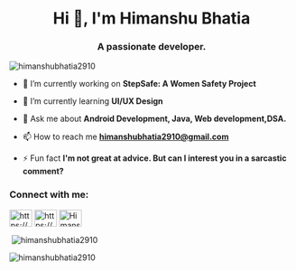 <h1 align="center">Hi 👋, I'm Himanshu Bhatia</h1>
<h3 align="center">A passionate developer.</h3>

<p align="left"> <img src="https://komarev.com/ghpvc/?username=himanshubhatia2910&label=Profile%20views&color=0e75b6&style=flat" alt="himanshubhatia2910" /> </p>

- 🔭 I’m currently working on **StepSafe: A Women Safety Project**

- 🌱 I’m currently learning **UI/UX Design**

- 💬 Ask me about **Android Development, Java, Web development,DSA.**

- 📫 How to reach me **himanshubhatia2910@gmail.com**

- ⚡ Fun fact **I'm not great at advice. But can I interest you in a sarcastic comment?**

<h3 align="left">Connect with me:</h3>
<p align="left">
<a href="https://linkedin.com/in/https://www.linkedin.com/in/himanshu-bhatia-03494a1b6/" target="blank"><img align="center" src="https://raw.githubusercontent.com/rahuldkjain/github-profile-readme-generator/master/src/images/icons/Social/linked-in-alt.svg" alt="https://www.linkedin.com/in/himanshu-bhatia-03494a1b6/" height="30" width="40" /></a>
<a href="https://www.codechef.com/users/https://www.codechef.com/users/himanshu_2910" target="blank"><img align="center" src="https://cdn.jsdelivr.net/npm/simple-icons@3.1.0/icons/codechef.svg" alt="https://www.codechef.com/users/himanshu_2910" height="30" width="40" /></a>
<a href="https://discord.gg/Himanshu_0.7#8418" target="blank"><img align="center" src="https://raw.githubusercontent.com/rahuldkjain/github-profile-readme-generator/master/src/images/icons/Social/discord.svg" alt="Himanshu_0.7#8418" height="30" width="40" /></a>
</p>

<p>&nbsp;<img align="center" src="https://github-readme-stats.vercel.app/api?username=himanshubhatia2910&show_icons=true&locale=en" alt="himanshubhatia2910" /></p>

<p><img align="center" src="https://github-readme-streak-stats.herokuapp.com/?user=himanshubhatia2910&" alt="himanshubhatia2910" /></p>

